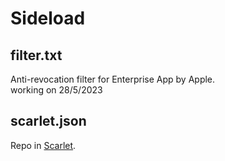 # Sideload
## filter.txt
Anti-revocation filter for Enterprise App by Apple.  
working on 28/5/2023

## scarlet.json
Repo in [Scarlet](https://usescarlet.com).
